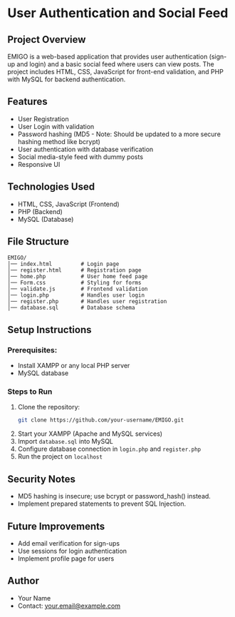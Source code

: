 # User Authentication and Social Feed

## Project Overview
EMIGO is a web-based application that provides user authentication (sign-up and login) and a basic social feed where users can view posts. The project includes HTML, CSS, JavaScript for front-end validation, and PHP with MySQL for backend authentication.

## Features
- User Registration
- User Login with validation
- Password hashing (MD5 - Note: Should be updated to a more secure hashing method like bcrypt)
- User authentication with database verification
- Social media-style feed with dummy posts
- Responsive UI

## Technologies Used
- HTML, CSS, JavaScript (Frontend)
- PHP (Backend)
- MySQL (Database)

## File Structure
```
EMIGO/
│── index.html         # Login page
│── register.html      # Registration page
│── home.php           # User home feed page
│── Form.css           # Styling for forms
│── validate.js        # Frontend validation
│── login.php          # Handles user login
│── register.php       # Handles user registration
│── database.sql       # Database schema
```

## Setup Instructions
### Prerequisites:
- Install XAMPP or any local PHP server
- MySQL database

### Steps to Run
1. Clone the repository:
   ```sh
   git clone https://github.com/your-username/EMIGO.git
   ```
2. Start your XAMPP (Apache and MySQL services)
3. Import `database.sql` into MySQL
4. Configure database connection in `login.php` and `register.php`
5. Run the project on `localhost`

## Security Notes
- MD5 hashing is insecure; use bcrypt or password_hash() instead.
- Implement prepared statements to prevent SQL Injection.

## Future Improvements
- Add email verification for sign-ups
- Use sessions for login authentication
- Implement profile page for users

## Author
- Your Name
- Contact: your.email@example.com

